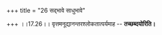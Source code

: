+++
title = "26 सद्भावे साधुभावे"

+++
।।17.26।। वृत्तमनूद्यानन्तरश्लोकतात्पर्यमाह -- **तच्छब्दयोरिति।**
